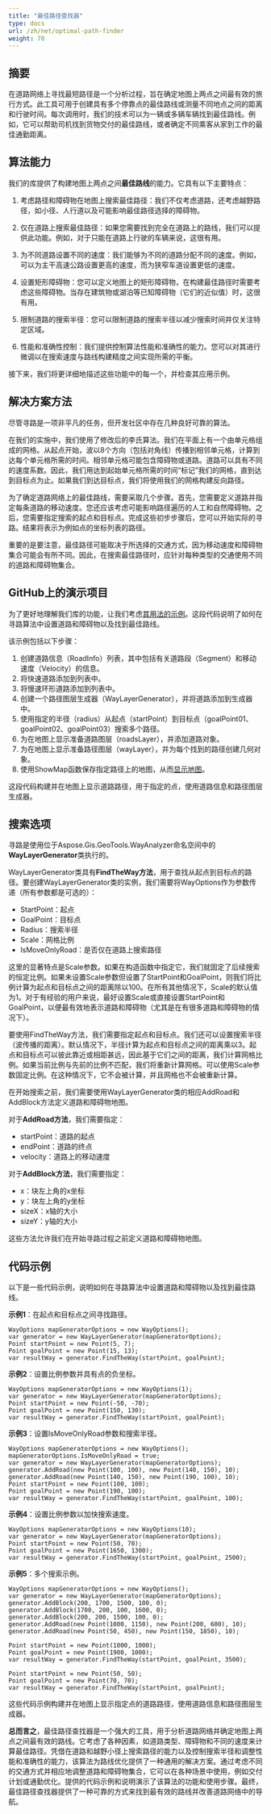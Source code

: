 ```yaml
---
title: "最佳路径查找器"
type: docs
url: /zh/net/optimal-path-finder
weight: 70
---
```


## 摘要

在道路网络上寻找最短路径是一个分析过程，旨在确定地图上两点之间最有效的旅行方式。此工具可用于创建具有多个停靠点的最佳路线或测量不同地点之间的距离和行驶时间。每次调用时，我们的技术可以为一辆或多辆车辆找到最佳路线。例如，它可以帮助司机找到货物交付的最佳路线，或者确定不同乘客从家到工作的最佳通勤距离。

## 算法能力

我们的库提供了构建地图上两点之间**最佳路线**的能力。它具有以下主要特点：

1.  考虑路径和障碍物在地图上搜索最佳路径：我们不仅考虑道路，还考虑越野路径，如小径、人行道以及可能影响最佳路径选择的障碍物。

2.  仅在道路上搜索最佳路径：如果您需要找到完全在道路上的路线，我们可以提供此功能。例如，对于只能在道路上行驶的车辆来说，这很有用。

3.  为不同道路设置不同的速度：我们能够为不同的道路分配不同的速度。例如，可以为主干高速公路设置更高的速度，而为狭窄车道设置更低的速度。

4.  设置矩形障碍物：您可以定义地图上的矩形障碍物，在构建最佳路径时需要考虑这些障碍物。当存在建筑物或湖泊等已知障碍物（它们的近似值）时，这很有用。

5.  限制道路的搜索半径：您可以限制道路的搜索半径以减少搜索时间并仅关注特定区域。

6.  性能和准确性控制：我们提供控制算法性能和准确性的能力。您可以对其进行微调以在搜索速度与路线构建精度之间实现所需的平衡。

接下来，我们将更详细地描述这些功能中的每一个，并检查其应用示例。

## 解决方案方法

尽管寻路是一项非平凡的任务，但开发社区中存在几种良好可靠的算法。

在我们的实施中，我们使用了修改后的李氏算法。我们在平面上有一个由单元格组成的网格。从起点开始，波以8个方向（包括对角线）传播到相邻单元格，计算到达每个单元格所需的时间。相邻单元格可能包含障碍物或道路。道路可以具有不同的速度系数。因此，我们用达到起始单元格所需的时间“标记”我们的网格，直到达到目标点为止。如果我们到达目标点，我们将使用我们的网格构建反向路径。

为了确定道路网络上的最佳路线，需要采取几个步骤。首先，您需要定义道路并指定每条道路的移动速度。您还应该考虑可能影响路径遍历的人工和自然障碍物。之后，您需要指定搜索的起点和目标点。完成这些初步步骤后，您可以开始实际的寻路。结果将表示为例如点的坐标列表的路径。

重要的是要注意，最佳路径可能取决于所选择的交通方式，因为移动速度和障碍物集合可能会有所不同。因此，在搜索最佳路径时，应针对每种类型的交通使用不同的道路和障碍物集合。

## GitHub上的演示项目

为了更好地理解我们库的功能，让我们考虑[其用法的示例](https://github.com/aspose-gis/Aspose.GIS-for-.NET/tree/master/Apps/Geo.Tools.Paths)。这段代码说明了如何在寻路算法中设置道路和障碍物以及找到最佳路线。

该示例包括以下步骤：

1.  创建道路信息（RoadInfo）列表，其中包括有关道路段（Segment）和移动速度（Velocity）的信息。
2.  将快速道路添加到列表中。
3.  将慢速环形道路添加到列表中。
4.  创建一个路径图层生成器（WayLayerGenerator），并将道路添加到生成器中。
5.  使用指定的半径（radius）从起点（startPoint）到目标点（goalPoint01、goalPoint02、goalPoint03）搜索多个路径。
6.  为在地图上显示准备道路图层（roadsLayer），并添加道路对象。
7.  为在地图上显示准备路径图层（wayLayer），并为每个找到的路径创建几何对象。
8.  使用ShowMap函数保存指定路径上的地图，从而[显示地图](https://docs.aspose.com/gis/net/how-to-draw-geometry/)。

这段代码构建并在地图上显示道路路径，用于指定的点，使用道路信息和路径图层生成器。

## 搜索选项

寻路是使用位于Aspose.Gis.GeoTools.WayAnalyzer命名空间中的**WayLayerGenerator**类执行的。

WayLayerGenerator类具有**FindTheWay方法**，用于查找从起点到目标点的路径。要创建WayLayerGenerator类的实例，我们需要将WayOptions作为参数传递（所有参数都是可选的）：

-   StartPoint：起点
-   GoalPoint：目标点
-   Radius：搜索半径
-   Scale：网格比例
-   IsMoveOnlyRoad：是否仅在道路上搜索路径

这里的显著特点是Scale参数。如果在构造函数中指定它，我们就固定了后续搜索的恒定比例。如果未设置Scale参数但设置了StartPoint和GoalPoint，则我们将比例计算为起点和目标点之间的距离除以100。在所有其他情况下，Scale的默认值为1。对于有经验的用户来说，最好设置Scale或直接设置StartPoint和GoalPoint，以便最有效地表示道路和障碍物（尤其是在有很多道路和障碍物的情况下）。

要使用FindTheWay方法，我们需要指定起点和目标点。我们还可以设置搜索半径（波传播的距离）。默认情况下，半径计算为起点和目标点之间的距离乘以3。起点和目标点可以彼此靠近或相距甚远，因此基于它们之间的距离，我们计算网格比例。如果当前比例与先前的比例不匹配，我们将重新计算网格。可以使用Scale参数固定比例。在这种情况下，它不会被计算，并且网格也不会被重新计算。

在开始搜索之前，我们需要使用WayLayerGenerator类的相应AddRoad和AddBlock方法定义道路和障碍物地图。

对于**AddRoad方法**，我们需要指定：

-   startPoint：道路的起点
-   endPoint：道路的终点
-   velocity：道路上的移动速度

对于**AddBlock方法**，我们需要指定：

-   x：块左上角的x坐标
-   y：块左上角的y坐标
-   sizeX：x轴的大小
-   sizeY：y轴的大小

这些方法允许我们在开始寻路过程之前定义道路和障碍物地图。

## 代码示例

以下是一些代码示例，说明如何在寻路算法中设置道路和障碍物以及找到最佳路线。

**示例1**：在起点和目标点之间寻找路径。

```
WayOptions mapGeneratorOptions = new WayOptions();
var generator = new WayLayerGenerator(mapGeneratorOptions);
Point startPoint = new Point(5, 7);
Point goalPoint = new Point(15, 13);
var resultWay = generator.FindTheWay(startPoint, goalPoint);
```

**示例2**：设置比例参数并具有点的负坐标。

```
WayOptions mapGeneratorOptions = new WayOptions(1);
var generator = new WayLayerGenerator(mapGeneratorOptions);
Point startPoint = new Point(-50, -70);
Point goalPoint = new Point(150, 130);
var resultWay = generator.FindTheWay(startPoint, goalPoint);
```

**示例3**：设置IsMoveOnlyRoad参数和搜索半径。

```
WayOptions mapGeneratorOptions = new WayOptions();
mapGeneratorOptions.IsMoveOnlyRoad = true;
var generator = new WayLayerGenerator(mapGeneratorOptions);
generator.AddRoad(new Point(100, 100), new Point(140, 150), 10);
generator.AddRoad(new Point(140, 150), new Point(190, 100), 10);
Point startPoint = new Point(100, 100);
Point goalPoint = new Point(190, 100);
var resultWay = generator.FindTheWay(startPoint, goalPoint, 100);
```

**示例4**：设置比例参数以加快搜索速度。

```
WayOptions mapGeneratorOptions = new WayOptions(10);
var generator = new WayLayerGenerator(mapGeneratorOptions);
Point startPoint = new Point(50, 70);
Point goalPoint = new Point(1650, 1300);
var resultWay = generator.FindTheWay(startPoint, goalPoint, 2500);
```

**示例5**：多个搜索示例。

```
WayOptions mapGeneratorOptions = new WayOptions();
var generator = new WayLayerGenerator(mapGeneratorOptions);
generator.AddBlock(200, 1700, 1500, 100, 0);
generator.AddBlock(1700, 200, 100, 1600, 0);
generator.AddBlock(200, 200, 1500, 100, 0);
generator.AddRoad(new Point(1000, 1150), new Point(200, 600), 10);
generator.AddRoad(new Point(50, 450), new Point(150, 1850), 10);

Point startPoint = new Point(1000, 1000);
Point goalPoint = new Point(1900, 1000);
var resultWay = generator.FindTheWay(startPoint, goalPoint, 3500);

Point startPoint = new Point(50, 50);
Point goalPoint = new Point(70, 70);
var resultWay = generator.FindTheWay(startPoint, goalPoint);
```

这些代码示例构建并在地图上显示指定点的道路路径，使用道路信息和路径图层生成器。

**总而言之**，最佳路径查找器是一个强大的工具，用于分析道路网络并确定地图上两点之间最有效的路线。它考虑了各种因素，如道路类型、障碍物和不同的速度来计算最佳路径。凭借在道路和越野小径上搜索路径的能力以及控制搜索半径和调整性能和准确性的能力，该算法为路线优化提供了一种通用的解决方案。通过考虑不同的交通方式并相应地调整道路和障碍物集合，它可以在各种场景中使用，例如交付计划或通勤优化。提供的代码示例和说明演示了该算法的功能和使用步骤。最终，最佳路径查找器提供了一种可靠的方式来找到最有效的路线并改善道路网络中的导航。